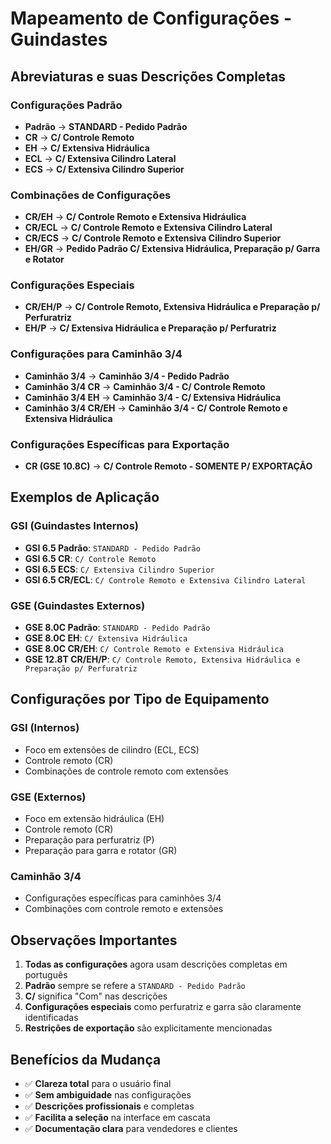 # Mapeamento de Configurações - Guindastes

## Abreviaturas e suas Descrições Completas

### Configurações Padrão
- **Padrão** → **STANDARD - Pedido Padrão**
- **CR** → **C/ Controle Remoto**
- **EH** → **C/ Extensiva Hidráulica**
- **ECL** → **C/ Extensiva Cilindro Lateral**
- **ECS** → **C/ Extensiva Cilindro Superior**

### Combinações de Configurações
- **CR/EH** → **C/ Controle Remoto e Extensiva Hidráulica**
- **CR/ECL** → **C/ Controle Remoto e Extensiva Cilindro Lateral**
- **CR/ECS** → **C/ Controle Remoto e Extensiva Cilindro Superior**
- **EH/GR** → **Pedido Padrão C/ Extensiva Hidráulica, Preparação p/ Garra e Rotator**

### Configurações Especiais
- **CR/EH/P** → **C/ Controle Remoto, Extensiva Hidráulica e Preparação p/ Perfuratriz**
- **EH/P** → **C/ Extensiva Hidráulica e Preparação p/ Perfuratriz**

### Configurações para Caminhão 3/4
- **Caminhão 3/4** → **Caminhão 3/4 - Pedido Padrão**
- **Caminhão 3/4 CR** → **Caminhão 3/4 - C/ Controle Remoto**
- **Caminhão 3/4 EH** → **Caminhão 3/4 - C/ Extensiva Hidráulica**
- **Caminhão 3/4 CR/EH** → **Caminhão 3/4 - C/ Controle Remoto e Extensiva Hidráulica**

### Configurações Específicas para Exportação
- **CR (GSE 10.8C)** → **C/ Controle Remoto - SOMENTE P/ EXPORTAÇÃO**

## Exemplos de Aplicação

### GSI (Guindastes Internos)
- **GSI 6.5 Padrão**: `STANDARD - Pedido Padrão`
- **GSI 6.5 CR**: `C/ Controle Remoto`
- **GSI 6.5 ECS**: `C/ Extensiva Cilindro Superior`
- **GSI 6.5 CR/ECL**: `C/ Controle Remoto e Extensiva Cilindro Lateral`

### GSE (Guindastes Externos)
- **GSE 8.0C Padrão**: `STANDARD - Pedido Padrão`
- **GSE 8.0C EH**: `C/ Extensiva Hidráulica`
- **GSE 8.0C CR/EH**: `C/ Controle Remoto e Extensiva Hidráulica`
- **GSE 12.8T CR/EH/P**: `C/ Controle Remoto, Extensiva Hidráulica e Preparação p/ Perfuratriz`

## Configurações por Tipo de Equipamento

### GSI (Internos)
- Foco em extensões de cilindro (ECL, ECS)
- Controle remoto (CR)
- Combinações de controle remoto com extensões

### GSE (Externos)
- Foco em extensão hidráulica (EH)
- Controle remoto (CR)
- Preparação para perfuratriz (P)
- Preparação para garra e rotator (GR)

### Caminhão 3/4
- Configurações específicas para caminhões 3/4
- Combinações com controle remoto e extensões

## Observações Importantes

1. **Todas as configurações** agora usam descrições completas em português
2. **Padrão** sempre se refere a `STANDARD - Pedido Padrão`
3. **C/** significa "Com" nas descrições
4. **Configurações especiais** como perfuratriz e garra são claramente identificadas
5. **Restrições de exportação** são explicitamente mencionadas

## Benefícios da Mudança

- ✅ **Clareza total** para o usuário final
- ✅ **Sem ambiguidade** nas configurações
- ✅ **Descrições profissionais** e completas
- ✅ **Facilita a seleção** na interface em cascata
- ✅ **Documentação clara** para vendedores e clientes
